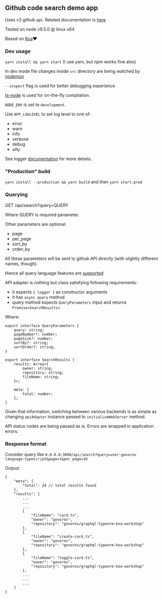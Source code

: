 ## Github code search demo app

Uses v3 github api. Related documentation is [here](https://developer.github.com/v3)

Tested on node v9.5.0 @ linux x64

Based on [Koa](http://koajs.com)❤

### Dev usage
`yarn install && yarn start` (I use yarn, but npm works fine also)


In dev mode file changes inside `src` directory are being watched by [nodemon](https://github.com/remy/nodemon)

`--inspect` flag is used for better debugging experience

[ts-node](https://github.com/TypeStrong/ts-node) is used for on-the-fly compilation.

`NODE_ENV` is set to `development`.

Use `APP_LOGLEVEL` to set log level to one of:

* error
* warn
* info
* verbose
* debug
* silly

See logger [documentation](https://github.com/winstonjs/winston) for more details.

### "Production" build

`yarn install --production && yarn build`
and then
`yarn start:prod`

### Querying

GET /api/search?query=QUERY

Where QUERY is required parameter.

Other parameters are optional:

* page
* per_page
* sort_by
* order_by

All these parameters will be sent to github API directly (with slightly different names, though).

Hence all query language features are [supported](https://help.github.com/articles/searching-code/)

API adapter is nothing but class satisfying following requirements:

* it expects `{ logger }` as constructor arguments
* it has `async query` method
* query method expects `QueryParameters` input and returns `Promise<SearchResults>`

Where:

```
export interface QueryParameters {
    query: string;
    pageNumber?: number;
    pageSize?: number;
    sortBy?: string;
    sortOrder?: string;
}

export interface SearchResults {
    results: Array<{
        owner: string;
        repository: string;
        fileName: string;
    }>;

    meta: {
        total: number;
    };
}
```

Given that information, switching between various backends is as simple as changing `apiAdapter` instance passed to `initializeWebServer` method.

API status codes are being passed as is. Errors are wrapped in application errors.

### Response format

Consider query like `0.0.0.0:3000/api/search?query=user:govorov  language:typescript&page=1&per_page=10`

Output:

```
{
    "meta": {
        "total": 24 // total results found
    },
    "results": [
        ...
        ...
        ...
        {
            "fileName": "card.ts",
            "owner": "govorov",
            "repository": "govorov/graphql-typeorm-koa-workshop"
        },
        {
            "fileName": "create-card.ts",
            "owner": "govorov",
            "repository": "govorov/graphql-typeorm-koa-workshop"
        },
        {
            "fileName": "toggle-card.ts",
            "owner": "govorov",
            "repository": "govorov/graphql-typeorm-koa-workshop"
        },
        ...
        ...
        ...
    ]
}
```
